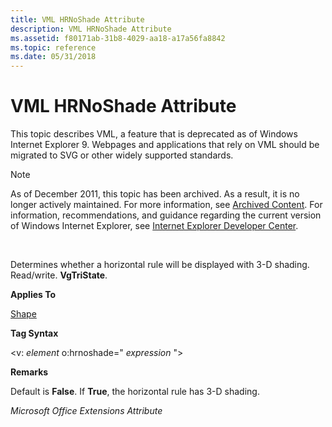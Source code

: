 ```yaml
---
title: VML HRNoShade Attribute
description: VML HRNoShade Attribute
ms.assetid: f80171ab-31b8-4029-aa18-a17a56fa8842
ms.topic: reference
ms.date: 05/31/2018
---
```


# VML HRNoShade Attribute

This topic describes VML, a feature that is deprecated as of Windows Internet Explorer 9. Webpages and applications that rely on VML should be migrated to SVG or other widely supported standards.

> [!Note]  
> As of December 2011, this topic has been archived. As a result, it is no longer actively maintained. For more information, see [Archived Content](/previous-versions/windows/internet-explorer/ie-developer/). For information, recommendations, and guidance regarding the current version of Windows Internet Explorer, see [Internet Explorer Developer Center](https://msdn.microsoft.com/ie/).

 

Determines whether a horizontal rule will be displayed with 3-D shading. Read/write. **VgTriState**.

**Applies To**

[Shape](shape-element--vml.md)

**Tag Syntax**

<v: *element* o:hrnoshade=" *expression* ">

**Remarks**

Default is **False**. If **True**, the horizontal rule has 3-D shading.

*Microsoft Office Extensions Attribute*

 

 

